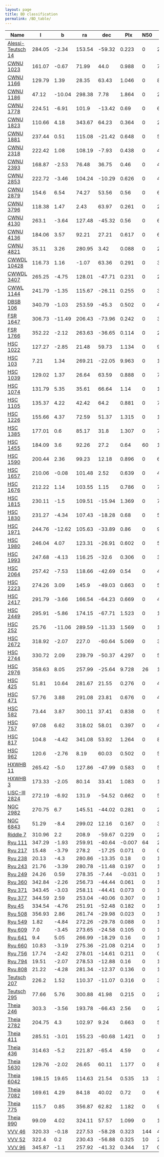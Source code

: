 ```yaml
---
layout: page
title: BD classification
permalink: /BD_table/
---
```


| Name | l | b | ra | dec | Plx | N50 | r50 | C3 |
| ---- | - | - | -- | --- | --- | --  | --  |-- |
| [Alessi-Teutsch 14](/_clusters/alessiteutsch14/) | 284.05 | -2.34 | 153.54 | -59.32 | 0.223 | 0 | 2.5 | <span style="color: #FFC300; font-weight: bold;">B</span><span style="color: purple; font-weight: bold;">D</span> |
| [CWNU 1023](/_clusters/cwnu1023/) | 161.07 | -0.67 | 71.99 | 44.0 | 0.988 | 0 | 7.7 | <span style="color: #FFC300; font-weight: bold;">B</span><span style="color: purple; font-weight: bold;">D</span> |
| [CWNU 1166](/_clusters/cwnu1166/) | 129.79 | 1.39 | 28.35 | 63.43 | 1.046 | 0 | 8.3 | <span style="color: #FFC300; font-weight: bold;">B</span><span style="color: purple; font-weight: bold;">D</span> |
| [CWNU 1186](/_clusters/cwnu1186/) | 47.12 | -10.04 | 298.38 | 7.78 | 1.864 | 0 | 20.2 | <span style="color: #FFC300; font-weight: bold;">B</span><span style="color: purple; font-weight: bold;">D</span> |
| [CWNU 1778](/_clusters/cwnu1778/) | 224.51 | -6.91 | 101.9 | -13.42 | 0.69 | 0 | 6.0 | <span style="color: #FFC300; font-weight: bold;">B</span><span style="color: purple; font-weight: bold;">D</span> |
| [CWNU 1823](/_clusters/cwnu1823/) | 110.66 | 4.18 | 343.67 | 64.23 | 0.364 | 0 | 2.9 | <span style="color: #FFC300; font-weight: bold;">B</span><span style="color: purple; font-weight: bold;">D</span> |
| [CWNU 1881](/_clusters/cwnu1881/) | 237.44 | 0.51 | 115.08 | -21.42 | 0.648 | 0 | 5.4 | <span style="color: #FFC300; font-weight: bold;">B</span><span style="color: purple; font-weight: bold;">D</span> |
| [CWNU 2318](/_clusters/cwnu2318/) | 222.42 | 1.08 | 108.19 | -7.93 | 0.438 | 0 | 4.1 | <span style="color: #FFC300; font-weight: bold;">B</span><span style="color: purple; font-weight: bold;">D</span> |
| [CWNU 2393](/_clusters/cwnu2393/) | 168.87 | -2.53 | 76.48 | 36.75 | 0.46 | 0 | 4.6 | <span style="color: #FFC300; font-weight: bold;">B</span><span style="color: purple; font-weight: bold;">D</span> |
| [CWNU 2853](/_clusters/cwnu2853/) | 222.72 | -3.46 | 104.24 | -10.29 | 0.626 | 0 | 4.9 | <span style="color: #FFC300; font-weight: bold;">B</span><span style="color: purple; font-weight: bold;">D</span> |
| [CWNU 2879](/_clusters/cwnu2879/) | 154.6 | 6.54 | 74.27 | 53.56 | 0.56 | 0 | 6.2 | <span style="color: #FFC300; font-weight: bold;">B</span><span style="color: purple; font-weight: bold;">D</span> |
| [CWNU 3796](/_clusters/cwnu3796/) | 118.38 | 1.47 | 2.43 | 63.97 | 0.261 | 0 | 2.3 | <span style="color: #FFC300; font-weight: bold;">B</span><span style="color: purple; font-weight: bold;">D</span> |
| [CWNU 4130](/_clusters/cwnu4130/) | 263.1 | -3.64 | 127.48 | -45.32 | 0.56 | 0 | 6.0 | <span style="color: #FFC300; font-weight: bold;">B</span><span style="color: purple; font-weight: bold;">D</span> |
| [CWNU 4136](/_clusters/cwnu4136/) | 184.06 | 3.57 | 92.21 | 27.21 | 0.617 | 0 | 6.3 | <span style="color: #FFC300; font-weight: bold;">B</span><span style="color: purple; font-weight: bold;">D</span> |
| [CWNU 4821](/_clusters/cwnu4821/) | 35.11 | 3.26 | 280.95 | 3.42 | 0.088 | 0 | 2.5 | <span style="color: #FFC300; font-weight: bold;">B</span><span style="color: purple; font-weight: bold;">D</span> |
| [CWWDL 10428](/_clusters/cwwdl10428/) | 116.73 | 1.16 | -1.07 | 63.36 | 0.291 | 0 | 3.4 | <span style="color: #FFC300; font-weight: bold;">B</span><span style="color: purple; font-weight: bold;">D</span> |
| [CWWDL 3407](/_clusters/cwwdl3407/) | 265.25 | -4.75 | 128.01 | -47.71 | 0.231 | 0 | 2.5 | <span style="color: #FFC300; font-weight: bold;">B</span><span style="color: purple; font-weight: bold;">D</span> |
| [CWWL 1144](/_clusters/cwwl1144/) | 241.79 | -1.35 | 115.67 | -26.11 | 0.255 | 0 | 3.0 | <span style="color: #FFC300; font-weight: bold;">B</span><span style="color: purple; font-weight: bold;">D</span> |
| [DBSB 106](/_clusters/dbsb106/) | 340.79 | -1.03 | 253.59 | -45.3 | 0.502 | 0 | 4.0 | <span style="color: #FFC300; font-weight: bold;">B</span><span style="color: purple; font-weight: bold;">D</span> |
| [FSR 1647](/_clusters/fsr1647/) | 306.73 | -11.49 | 206.43 | -73.96 | 0.242 | 0 | 3.6 | <span style="color: #FFC300; font-weight: bold;">B</span><span style="color: purple; font-weight: bold;">D</span> |
| [FSR 1766](/_clusters/fsr1766/) | 352.22 | -2.12 | 263.63 | -36.65 | 0.114 | 0 | 2.1 | <span style="color: #FFC300; font-weight: bold;">B</span><span style="color: purple; font-weight: bold;">D</span> |
| [HSC 1022](/_clusters/hsc1022/) | 127.27 | -2.85 | 21.48 | 59.73 | 1.134 | 0 | 9.6 | <span style="color: #FFC300; font-weight: bold;">B</span><span style="color: purple; font-weight: bold;">D</span> |
| [HSC 103](/_clusters/hsc103/) | 7.21 | 1.34 | 269.21 | -22.05 | 9.963 | 0 | 162.7 | <span style="color: #FFC300; font-weight: bold;">B</span><span style="color: purple; font-weight: bold;">D</span> |
| [HSC 1039](/_clusters/hsc1039/) | 129.02 | 1.37 | 26.64 | 63.59 | 0.888 | 0 | 7.8 | <span style="color: #FFC300; font-weight: bold;">B</span><span style="color: purple; font-weight: bold;">D</span> |
| [HSC 1074](/_clusters/hsc1074/) | 131.79 | 5.35 | 35.61 | 66.64 | 1.14 | 0 | 14.8 | <span style="color: #FFC300; font-weight: bold;">B</span><span style="color: purple; font-weight: bold;">D</span> |
| [HSC 1105](/_clusters/hsc1105/) | 135.37 | 4.22 | 42.42 | 64.2 | 0.881 | 0 | 7.2 | <span style="color: #FFC300; font-weight: bold;">B</span><span style="color: purple; font-weight: bold;">D</span> |
| [HSC 1226](/_clusters/hsc1226/) | 155.66 | 4.37 | 72.59 | 51.37 | 1.315 | 0 | 13.5 | <span style="color: #FFC300; font-weight: bold;">B</span><span style="color: purple; font-weight: bold;">D</span> |
| [HSC 1385](/_clusters/hsc1385/) | 177.01 | 0.6 | 85.17 | 31.8 | 1.307 | 0 | 7.6 | <span style="color: #FFC300; font-weight: bold;">B</span><span style="color: purple; font-weight: bold;">D</span> |
| [HSC 1455](/_clusters/hsc1455/) | 184.09 | 3.6 | 92.26 | 27.2 | 0.64 | 60 | 10.6 | <span style="color: #FFC300; font-weight: bold;">B</span><span style="color: purple; font-weight: bold;">D</span> |
| [HSC 1590](/_clusters/hsc1590/) | 200.44 | 2.36 | 99.23 | 12.18 | 0.896 | 0 | 6.7 | <span style="color: #FFC300; font-weight: bold;">B</span><span style="color: purple; font-weight: bold;">D</span> |
| [HSC 1657](/_clusters/hsc1657/) | 210.06 | -0.08 | 101.48 | 2.52 | 0.639 | 0 | 4.9 | <span style="color: #FFC300; font-weight: bold;">B</span><span style="color: purple; font-weight: bold;">D</span> |
| [HSC 1676](/_clusters/hsc1676/) | 212.22 | 1.14 | 103.55 | 1.15 | 0.786 | 0 | 7.0 | <span style="color: #FFC300; font-weight: bold;">B</span><span style="color: purple; font-weight: bold;">D</span> |
| [HSC 1815](/_clusters/hsc1815/) | 230.11 | -1.5 | 109.51 | -15.94 | 1.369 | 0 | 7.4 | <span style="color: #FFC300; font-weight: bold;">B</span><span style="color: purple; font-weight: bold;">D</span> |
| [HSC 1830](/_clusters/hsc1830/) | 231.27 | -4.34 | 107.43 | -18.28 | 0.68 | 0 | 5.7 | <span style="color: #FFC300; font-weight: bold;">B</span><span style="color: purple; font-weight: bold;">D</span> |
| [HSC 1971](/_clusters/hsc1971/) | 244.76 | -12.62 | 105.63 | -33.89 | 0.86 | 0 | 9.9 | <span style="color: #FFC300; font-weight: bold;">B</span><span style="color: purple; font-weight: bold;">D</span> |
| [HSC 1980](/_clusters/hsc1980/) | 246.04 | 4.07 | 123.31 | -26.91 | 0.602 | 0 | 5.1 | <span style="color: #FFC300; font-weight: bold;">B</span><span style="color: purple; font-weight: bold;">D</span> |
| [HSC 1993](/_clusters/hsc1993/) | 247.68 | -4.13 | 116.25 | -32.6 | 0.306 | 0 | 3.6 | <span style="color: #FFC300; font-weight: bold;">B</span><span style="color: purple; font-weight: bold;">D</span> |
| [HSC 2064](/_clusters/hsc2064/) | 257.42 | -7.53 | 118.66 | -42.69 | 0.54 | 0 | 4.4 | <span style="color: #FFC300; font-weight: bold;">B</span><span style="color: purple; font-weight: bold;">D</span> |
| [HSC 2223](/_clusters/hsc2223/) | 274.26 | 3.09 | 145.9 | -49.03 | 0.663 | 0 | 5.6 | <span style="color: #FFC300; font-weight: bold;">B</span><span style="color: purple; font-weight: bold;">D</span> |
| [HSC 2417](/_clusters/hsc2417/) | 291.79 | -3.66 | 166.54 | -64.23 | 0.669 | 0 | 4.0 | <span style="color: #FFC300; font-weight: bold;">B</span><span style="color: purple; font-weight: bold;">D</span> |
| [HSC 2449](/_clusters/hsc2449/) | 295.91 | -5.86 | 174.15 | -67.71 | 1.523 | 0 | 17.3 | <span style="color: #FFC300; font-weight: bold;">B</span><span style="color: purple; font-weight: bold;">D</span> |
| [HSC 252](/_clusters/hsc252/) | 25.76 | -11.06 | 289.59 | -11.33 | 1.569 | 0 | 14.8 | <span style="color: #FFC300; font-weight: bold;">B</span><span style="color: purple; font-weight: bold;">D</span> |
| [HSC 2672](/_clusters/hsc2672/) | 318.92 | -2.07 | 227.0 | -60.64 | 5.069 | 0 | 37.4 | <span style="color: #FFC300; font-weight: bold;">B</span><span style="color: purple; font-weight: bold;">D</span> |
| [HSC 2744](/_clusters/hsc2744/) | 330.72 | 2.09 | 239.79 | -50.37 | 4.297 | 0 | 55.3 | <span style="color: #FFC300; font-weight: bold;">B</span><span style="color: purple; font-weight: bold;">D</span> |
| [HSC 2976](/_clusters/hsc2976/) | 358.63 | 8.05 | 257.99 | -25.64 | 9.728 | 26 | 196.7 | <span style="color: #FFC300; font-weight: bold;">B</span><span style="color: purple; font-weight: bold;">D</span> |
| [HSC 425](/_clusters/hsc425/) | 51.81 | 10.64 | 281.67 | 21.55 | 0.276 | 0 | 4.2 | <span style="color: #FFC300; font-weight: bold;">B</span><span style="color: purple; font-weight: bold;">D</span> |
| [HSC 471](/_clusters/hsc471/) | 57.76 | 3.88 | 291.08 | 23.81 | 0.676 | 0 | 4.9 | <span style="color: #FFC300; font-weight: bold;">B</span><span style="color: purple; font-weight: bold;">D</span> |
| [HSC 582](/_clusters/hsc582/) | 73.44 | 3.87 | 300.11 | 37.41 | 0.838 | 0 | 5.7 | <span style="color: #FFC300; font-weight: bold;">B</span><span style="color: purple; font-weight: bold;">D</span> |
| [HSC 757](/_clusters/hsc757/) | 97.08 | 6.62 | 318.02 | 58.01 | 0.397 | 0 | 4.9 | <span style="color: #FFC300; font-weight: bold;">B</span><span style="color: purple; font-weight: bold;">D</span> |
| [HSC 817](/_clusters/hsc817/) | 104.8 | -4.42 | 341.08 | 53.92 | 1.264 | 0 | 8.3 | <span style="color: #FFC300; font-weight: bold;">B</span><span style="color: purple; font-weight: bold;">D</span> |
| [HSC 962](/_clusters/hsc962/) | 120.6 | -2.76 | 8.19 | 60.03 | 0.502 | 0 | 5.9 | <span style="color: #FFC300; font-weight: bold;">B</span><span style="color: purple; font-weight: bold;">D</span> |
| [HXWHB 11](/_clusters/hxwhb11/) | 265.42 | -5.0 | 127.86 | -47.99 | 0.583 | 0 | 5.3 | <span style="color: #FFC300; font-weight: bold;">B</span><span style="color: purple; font-weight: bold;">D</span> |
| [HXWHB 3](/_clusters/hxwhb3/) | 173.33 | -2.05 | 80.14 | 33.41 | 1.083 | 0 | 13.8 | <span style="color: #FFC300; font-weight: bold;">B</span><span style="color: purple; font-weight: bold;">D</span> |
| [LISC-III 2824](/_clusters/lisciii2824/) | 272.19 | -6.92 | 131.9 | -54.52 | 0.662 | 0 | 5.2 | <span style="color: #FFC300; font-weight: bold;">B</span><span style="color: purple; font-weight: bold;">D</span> |
| [NGC 2982](/_clusters/ngc2982/) | 270.75 | 6.7 | 145.51 | -44.02 | 0.281 | 0 | 2.8 | <span style="color: #FFC300; font-weight: bold;">B</span><span style="color: purple; font-weight: bold;">D</span> |
| [NGC 6843](/_clusters/ngc6843/) | 51.29 | -8.4 | 299.02 | 12.16 | 0.167 | 0 | 3.0 | <span style="color: #FFC300; font-weight: bold;">B</span><span style="color: purple; font-weight: bold;">D</span> |
| [Riddle 7](/_clusters/riddle7/) | 310.96 | 2.2 | 208.9 | -59.67 | 0.229 | 0 | 2.4 | <span style="color: #FFC300; font-weight: bold;">B</span><span style="color: purple; font-weight: bold;">D</span> |
| [Ryu 111](/_clusters/ryu111/) | 347.29 | -1.93 | 259.91 | -40.64 | -0.007 | 64 | 2.0 | <span style="color: #FFC300; font-weight: bold;">B</span><span style="color: purple; font-weight: bold;">D</span> |
| [Ryu 217](/_clusters/ryu217/) | 15.48 | -3.79 | 278.2 | -17.25 | 0.071 | 0 | 0.9 | <span style="color: #FFC300; font-weight: bold;">B</span><span style="color: purple; font-weight: bold;">D</span> |
| [Ryu 238](/_clusters/ryu238/) | 20.13 | -4.3 | 280.86 | -13.35 | 0.18 | 0 | 1.3 | <span style="color: #FFC300; font-weight: bold;">B</span><span style="color: purple; font-weight: bold;">D</span> |
| [Ryu 243](/_clusters/ryu243/) | 21.76 | -3.39 | 280.78 | -11.48 | 0.197 | 0 | 1.3 | <span style="color: #FFC300; font-weight: bold;">B</span><span style="color: purple; font-weight: bold;">D</span> |
| [Ryu 249](/_clusters/ryu249/) | 24.26 | 0.59 | 278.35 | -7.44 | -0.031 | 0 | 1.5 | <span style="color: #FFC300; font-weight: bold;">B</span><span style="color: purple; font-weight: bold;">D</span> |
| [Ryu 360](/_clusters/ryu360/) | 342.84 | -2.26 | 256.73 | -44.44 | 0.061 | 0 | 1.3 | <span style="color: #FFC300; font-weight: bold;">B</span><span style="color: purple; font-weight: bold;">D</span> |
| [Ryu 371](/_clusters/ryu371/) | 343.45 | -3.03 | 258.11 | -44.41 | 0.073 | 0 | 1.3 | <span style="color: #FFC300; font-weight: bold;">B</span><span style="color: purple; font-weight: bold;">D</span> |
| [Ryu 377](/_clusters/ryu377/) | 344.59 | 2.59 | 253.04 | -40.06 | 0.307 | 0 | 1.0 | <span style="color: #FFC300; font-weight: bold;">B</span><span style="color: purple; font-weight: bold;">D</span> |
| [Ryu 45](/_clusters/ryu45/) | 334.54 | -4.76 | 251.91 | -52.48 | 0.182 | 0 | 1.1 | <span style="color: #FFC300; font-weight: bold;">B</span><span style="color: purple; font-weight: bold;">D</span> |
| [Ryu 508](/_clusters/ryu508/) | 356.93 | 2.86 | 261.74 | -29.98 | 0.023 | 0 | 1.1 | <span style="color: #FFC300; font-weight: bold;">B</span><span style="color: purple; font-weight: bold;">D</span> |
| [Ryu 549](/_clusters/ryu549/) | 1.82 | -4.84 | 272.26 | -29.78 | 0.088 | 0 | 1.0 | <span style="color: #FFC300; font-weight: bold;">B</span><span style="color: purple; font-weight: bold;">D</span> |
| [Ryu 609](/_clusters/ryu609/) | 7.0 | -3.45 | 273.65 | -24.58 | 0.105 | 0 | 1.1 | <span style="color: #FFC300; font-weight: bold;">B</span><span style="color: purple; font-weight: bold;">D</span> |
| [Ryu 641](/_clusters/ryu641/) | 9.4 | 5.05 | 266.99 | -18.29 | 0.16 | 0 | 1.0 | <span style="color: #FFC300; font-weight: bold;">B</span><span style="color: purple; font-weight: bold;">D</span> |
| [Ryu 660](/_clusters/ryu660/) | 10.83 | -3.19 | 275.36 | -21.08 | 0.214 | 0 | 1.2 | <span style="color: #FFC300; font-weight: bold;">B</span><span style="color: purple; font-weight: bold;">D</span> |
| [Ryu 756](/_clusters/ryu756/) | 17.74 | -2.42 | 278.01 | -14.61 | 0.211 | 0 | 0.8 | <span style="color: #FFC300; font-weight: bold;">B</span><span style="color: purple; font-weight: bold;">D</span> |
| [Ryu 794](/_clusters/ryu794/) | 19.51 | -2.07 | 278.53 | -12.88 | 0.16 | 0 | 1.0 | <span style="color: #FFC300; font-weight: bold;">B</span><span style="color: purple; font-weight: bold;">D</span> |
| [Ryu 808](/_clusters/ryu808/) | 21.22 | -4.28 | 281.34 | -12.37 | 0.136 | 0 | 1.7 | <span style="color: #FFC300; font-weight: bold;">B</span><span style="color: purple; font-weight: bold;">D</span> |
| [Teutsch 207](/_clusters/teutsch207/) | 226.2 | 1.52 | 110.37 | -11.07 | 0.316 | 0 | 3.5 | <span style="color: #FFC300; font-weight: bold;">B</span><span style="color: purple; font-weight: bold;">D</span> |
| [Teutsch 295](/_clusters/teutsch295/) | 77.66 | 5.76 | 300.88 | 41.98 | 0.215 | 0 | 2.5 | <span style="color: #FFC300; font-weight: bold;">B</span><span style="color: purple; font-weight: bold;">D</span> |
| [Theia 246](/_clusters/theia246/) | 303.3 | -3.56 | 193.78 | -66.43 | 2.56 | 0 | 24.4 | <span style="color: #FFC300; font-weight: bold;">B</span><span style="color: purple; font-weight: bold;">D</span> |
| [Theia 2782](/_clusters/theia2782/) | 204.75 | 4.3 | 102.97 | 9.24 | 0.663 | 0 | 5.8 | <span style="color: #FFC300; font-weight: bold;">B</span><span style="color: purple; font-weight: bold;">D</span> |
| [Theia 411](/_clusters/theia411/) | 285.51 | -3.01 | 155.23 | -60.68 | 1.421 | 0 | 11.2 | <span style="color: #FFC300; font-weight: bold;">B</span><span style="color: purple; font-weight: bold;">D</span> |
| [Theia 436](/_clusters/theia436/) | 314.63 | -5.2 | 221.87 | -65.4 | 4.59 | 0 | 44.3 | <span style="color: #FFC300; font-weight: bold;">B</span><span style="color: purple; font-weight: bold;">D</span> |
| [Theia 5630](/_clusters/theia5630/) | 129.76 | -2.02 | 26.65 | 60.11 | 1.177 | 0 | 8.8 | <span style="color: #FFC300; font-weight: bold;">B</span><span style="color: purple; font-weight: bold;">D</span> |
| [Theia 6042](/_clusters/theia6042/) | 198.15 | 19.65 | 114.63 | 21.54 | 0.535 | 13 | 3.5 | <span style="color: #FFC300; font-weight: bold;">B</span><span style="color: purple; font-weight: bold;">D</span> |
| [Theia 7082](/_clusters/theia7082/) | 169.61 | 4.29 | 84.18 | 40.02 | 0.72 | 0 | 6.5 | <span style="color: #FFC300; font-weight: bold;">B</span><span style="color: purple; font-weight: bold;">D</span> |
| [Theia 775](/_clusters/theia775/) | 115.7 | 0.85 | 356.87 | 62.82 | 1.182 | 0 | 9.6 | <span style="color: #FFC300; font-weight: bold;">B</span><span style="color: purple; font-weight: bold;">D</span> |
| [Theia 990](/_clusters/theia990/) | 99.09 | 4.02 | 324.11 | 57.57 | 1.099 | 0 | 10.0 | <span style="color: #FFC300; font-weight: bold;">B</span><span style="color: purple; font-weight: bold;">D</span> |
| [VVV 46](/_clusters/vvv46/) | 320.33 | -0.18 | 227.53 | -58.28 | 0.323 | 144 | 4.6 | <span style="color: #FFC300; font-weight: bold;">B</span><span style="color: purple; font-weight: bold;">D</span> |
| [VVV 52](/_clusters/vvv52/) | 322.4 | 0.2 | 230.43 | -56.88 | 0.325 | 10 | 2.6 | <span style="color: #FFC300; font-weight: bold;">B</span><span style="color: purple; font-weight: bold;">D</span> |
| [VVV 96](/_clusters/vvv96/) | 345.87 | -1.1 | 257.92 | -41.32 | 0.344 | 17 | 0.7 | <span style="color: #FFC300; font-weight: bold;">B</span><span style="color: purple; font-weight: bold;">D</span> |
